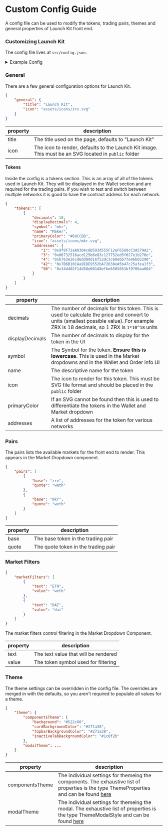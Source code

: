 # Custom Config Guide

A config file can be used to modify the tokens, trading pairs, themes and general properties of Launch Kit front end.

### Customizing Launch Kit

The config file lives at `src/config.json`.

<details><summary>Example Config</summary>

```json
{
    "general": {
        "title": "Launch Kit"
    },
    "tokens": [
        {
            "symbol": "zrx",
            "name": "0x Protocol Token",
            "primaryColor": "#333333",
            "icon": "assets/icons/zrx.svg",
            "addresses": {
                "1": "0xE41d2489571d322189246DaFA5ebDe1F4699F498",
                "3": "0xff67881f8d12f372d91baae9752eb3631ff0ed00",
                "4": "0x8080c7e4b81ecf23aa6f877cfbfd9b0c228c6ffa",
                "42": "0x2002d3812f58e35f0ea1ffbf80a75a38c32175fa",
                "50": "0x871dd7c2b4b25e1aa18728e9d5f2af4c4e431f5c"
            },
            "decimals": 18,
            "displayDecimals": 2
        },
        {
            "symbol": "weth",
            "name": "Wrapped Ether",
            "primaryColor": "#3333ff",
            "icon": "assets/icons/weth.svg",
            "addresses": {
                "1": "0xc02aaa39b223fe8d0a0e5c4f27ead9083c756cc2",
                "3": "0xc778417e063141139fce010982780140aa0cd5ab",
                "4": "0xc778417e063141139fce010982780140aa0cd5ab",
                "42": "0xd0a1e359811322d97991e03f863a0c30c2cf029c",
                "50": "0x0b1ba0af832d7c05fd64161e0db78e85978e8082"
            },
            "decimals": 18,
            "displayDecimals": 2
        },
        {
            "decimals": 18,
            "symbol": "dai",
            "name": "Dai",
            "icon": "assets/icons/dai.svg",
            "primaryColor": "#DEA349",
            "addresses": {
                "1": "0x89d24a6b4ccb1b6faa2625fe562bdd9a23260359",
                "3": "0xfc8862446cd3e4a2e7167e7d97df738407fead07",
                "4": "0x6f2d6ff85efca691aad23d549771160a12f0a0fc",
                "42": "0xc4375b7de8af5a38a93548eb8453a498222c4ff2",
                "50": ""
            }
        },
        {
            "decimals": 18,
            "symbol": "mkr",
            "name": "Maker",
            "primaryColor": "#68CCBB",
            "icon": "assets/icons/mkr.svg",
            "addresses": {
                "1": "0x9f8F72aA9304c8B593d555F12eF6589cC3A579A2",
                "3": "0x06732516acd125b6e83c127752ed5f027e1b276e",
                "4": "0xb763e26cd6dd09d16f52dc3c60ebb77e46b03290",
                "42": "0x7B6B10CAa9E8E9552bA72638eA5b47c25afea1f3",
                "50": "0x34d402f14d58e001d8efbe6585051bf9706aa064"
            }
        },
        {
            "decimals": 18,
            "symbol": "rep",
            "name": "Augur",
            "icon": "assets/icons/rep.svg",
            "primaryColor": "#512D80",
            "addresses": {
                "1": "0x1985365e9f78359a9B6AD760e32412f4a445E862",
                "3": "0xb0b443fe0e8a04c4c85e8fda9c5c1ccc057d6653",
                "4": "0x6a732d537daf79d75efaeae286d30fc578fa98d0",
                "42": "0x8CB3971b8EB709C14616BD556Ff6683019E90d9C",
                "50": "0x25b8fe1de9daf8ba351890744ff28cf7dfa8f5e3"
            }
        },
        {
            "decimals": 9,
            "symbol": "dgx",
            "name": "DigixDao",
            "icon": "assets/icons/dgx.svg",
            "primaryColor": "#E1AA3E",
            "addresses": {
                "1": "0xE0B7927c4aF23765Cb51314A0E0521A9645F0E2A",
                "3": "0xc4895a5aafa2708d6bc1294e20ec839aad156b1d",
                "4": "0xc40a46ca4bc8e6057ed571e39cf400f3f935e4d5",
                "42": "0xA4f468c9c692eb6B4b8b06270dAe7A2CfeedcDe9",
                "50": "0xcdb594a32b1cc3479d8746279712c39d18a07fc0"
            }
        },
        {
            "decimals": 18,
            "symbol": "mln",
            "name": "Melon",
            "icon": "assets/icons/mln.svg",
            "primaryColor": "#333333",
            "addresses": {
                "1": "0xec67005c4E498Ec7f55E092bd1d35cbC47C91892",
                "3": "0x823ebe83d39115536274a8617e00a1ff3544fd63",
                "4": "0x521c0941300a18a4edc697368f43a6a870be1f3d",
                "42": "0x17e394D1Df6cE29d042195Ea38411A98ff3Ead94",
                "50": "0x1e2f9e10d02a6b8f8f69fcbf515e75039d2ea30d"
            }
        }
    ],
    "pairs": [
        {
            "base": "zrx",
            "quote": "weth"
        },
        {
            "base": "zrx",
            "quote": "dai"
        },
        {
            "base": "mkr",
            "quote": "weth"
        },
        {
            "base": "mln",
            "quote": "weth"
        },
        {
            "base": "dgx",
            "quote": "weth"
        },
        {
            "base": "rep",
            "quote": "weth"
        }
    ],
    "marketFilters": [
        {
            "text": "ETH",
            "value": "weth"
        },
        {
            "text": "DAI",
            "value": "dai"
        }
    ]
}
```

</details>

### General

There are a few general configuration options for Launch Kit.

```json
{
    "general": {
        "title": "Launch Kit",
        "icon": "assets/icons/zrx.svg"
    }
}
```

| property | description                                                                                          |
| -------- | ---------------------------------------------------------------------------------------------------- |
| title    | The title used on the page, defaults to "Launch Kit"                                                 |
| icon     | The icon to render, defaults to the Launch Kit image. This must be an SVG located in `public` folder |

#### Tokens

Inside the config is a tokens section. This is an array of all of the tokens used in Launch Kit. They will be displayed in the Wallet section and are required for the trading pairs. If you wish to test and switch between multiple networks it is good to have the contract address for each network.

```json
{
    "tokens:": [
        {
            "decimals": 18,
            "displayDecimals": 4,
            "symbol": "mkr",
            "name": "Maker",
            "primaryColor": "#68CCBB",
            "icon": "assets/icons/mkr.svg",
            "addresses": {
                "1": "0x9f8F72aA9304c8B593d555F12eF6589cC3A579A2",
                "3": "0x06732516acd125b6e83c127752ed5f027e1b276e",
                "4": "0xb763e26cd6dd09d16f52dc3c60ebb77e46b03290",
                "42": "0x7B6B10CAa9E8E9552bA72638eA5b47c25afea1f3",
                "50": "0x34d402f14d58e001d8efbe6585051bf9706aa064"
            }
        }
    ]
}
```

| property        | description                                                                                                                                                                            |
| --------------- | -------------------------------------------------------------------------------------------------------------------------------------------------------------------------------------- |
| decimals        | The number of decimals for this token. This is used to calculate the price and convert to units (smallest possible value). For example ZRX is 18 decimals, so 1 ZRX is `1*10^18` units |
| displayDecimals | The number of decimals to display for the token in the UI                                                                                                                              |
| symbol          | The Symbol for the token. **Ensure this is lowercase**. This is used in the Market dropdowns and in the Wallet and Order info UI                                                       |
| name            | The descriptive name for the token                                                                                                                                                     |
| icon            | The icon to render for this token. This must be SVG file format and should be placed in the `public` folder                                                                            |
| primaryColor    | If an SVG cannot be found then this is used to differentiate the tokens in the Wallet and Market dropdown                                                                              |
| addresses       | A list of addresses for the token for various networks                                                                                                                                 |

### Pairs

The pairs lists the available markets for the front end to render. This appears in the Market Dropdown component.

```json
{
    "pairs": [
        {
            "base": "zrx",
            "quote": "weth"
        },
        {
            "base": "mkr",
            "quote": "weth"
        }
    ]
}
```

| property | description                         |
| -------- | ----------------------------------- |
| base     | The base token in the trading pair  |
| quote    | The quote token in the trading pair |

### Market Filters

```json
{
    "marketFilters": [
        {
            "text": "ETH",
            "value": "weth"
        },
        {
            "text": "DAI",
            "value": "dai"
        }
    ]
}
```

The market filters control filtering in the Market Dropdown Component.

| property | description                          |
| -------- | ------------------------------------ |
| text     | The text value that will be rendered |
| value    | The token symbol used for filtering  |

### Theme

The theme settings can be overridden in the config file. The overrides are merged in with the defaults, so you aren't required to populate all values for a theme.

```json
{
    "theme": {
        "componentsTheme": {
            "background": "#522c80",
            "cardBackgroundColor": "#271a38",
            "topbarBackgroundColor": "#271a38",
            "inactiveTabBackgroundColor": "#1c0f2b"
        },
        "modalTheme": ...
    }
}
```

| property        | description                                                                                                                                                                                                                                                            |
| --------------- | ---------------------------------------------------------------------------------------------------------------------------------------------------------------------------------------------------------------------------------------------------------------------- |
| componentsTheme | The individual settings for themeing the components. The exhaustive list of properties is the type ThemeProperties and can be found [here](https://github.com/0xProject/0x-launch-kit-frontend/blob/8d6cc5be8ec536675716f4295415181c35a8b8eb/src/themes/commons.ts#L6) |
| modalTheme      | The individual settings for themeing the modal. The exhaustive list of properties is the type ThemeModalStyle and can be found [here](https://github.com/0xProject/0x-launch-kit-frontend/blob/8d6cc5be8ec536675716f4295415181c35a8b8eb/src/themes/commons.ts#L93)     |
